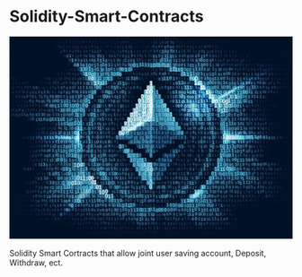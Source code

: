 # Solidity-Smart-Contracts

![eth_image](Resources/solidity_image.png)


Solidity Smart Cortracts that allow joint user saving account, Deposit, Withdraw, ect.
